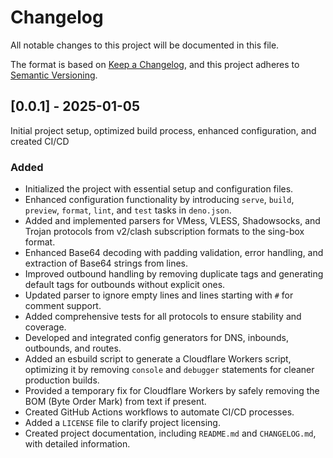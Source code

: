 # Changelog

All notable changes to this project will be documented in this file.

The format is based on [Keep a Changelog](https://keepachangelog.com/en/1.1.0/),
and this project adheres to [Semantic Versioning](https://semver.org/spec/v2.0.0.html).

## [0.0.1] - 2025-01-05

Initial project setup, optimized build process, enhanced configuration, and created CI/CD

### Added

- Initialized the project with essential setup and configuration files.
- Enhanced configuration functionality by introducing `serve`, `build`, `preview`, `format`, `lint`, and `test` tasks in `deno.json`.
- Added and implemented parsers for VMess, VLESS, Shadowsocks, and Trojan protocols from v2/clash subscription formats to the sing-box format.
- Enhanced Base64 decoding with padding validation, error handling, and extraction of Base64 strings from lines.
- Improved outbound handling by removing duplicate tags and generating default tags for outbounds without explicit ones.
- Updated parser to ignore empty lines and lines starting with `#` for comment support.
- Added comprehensive tests for all protocols to ensure stability and coverage.
- Developed and integrated config generators for DNS, inbounds, outbounds, and routes.
- Added an esbuild script to generate a Cloudflare Workers script, optimizing it by removing `console` and `debugger` statements for cleaner production builds.
- Provided a temporary fix for Cloudflare Workers by safely removing the BOM (Byte Order Mark) from text if present.
- Created GitHub Actions workflows to automate CI/CD processes.
- Added a `LICENSE` file to clarify project licensing.
- Created project documentation, including `README.md` and `CHANGELOG.md`, with detailed information.
